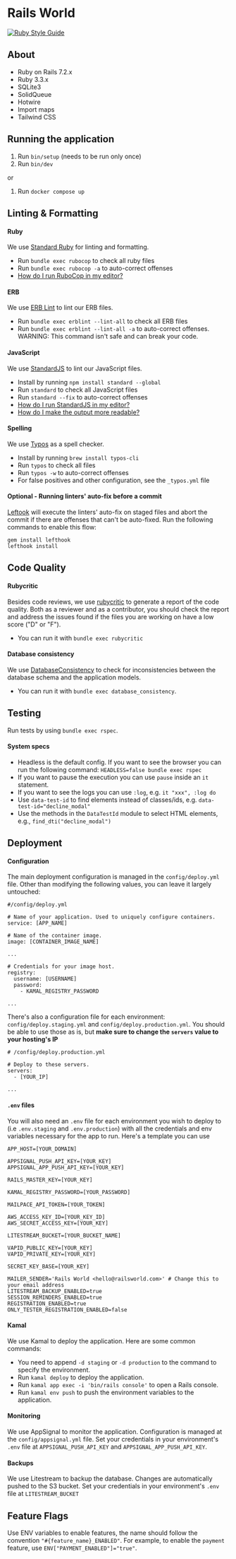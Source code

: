 # Rails World

[![Ruby Style Guide](https://img.shields.io/badge/code_style-standard-brightgreen.svg)](https://github.com/testdouble/standard)

## About

- Ruby on Rails 7.2.x
- Ruby 3.3.x
- SQLite3
- SolidQueue
- Hotwire
- Import maps
- Tailwind CSS

## Running the application

1. Run `bin/setup` (needs to be run only once)
2. Run `bin/dev`

or

1. Run `docker compose up`

## Linting & Formatting

#### Ruby

We use [Standard Ruby](https://github.com/standardrb/standard) for linting and formatting.
- Run `bundle exec rubocop` to check all ruby files
- Run `bundle exec rubocop -a` to auto-correct offenses
- [How do I run RuboCop in my editor?](https://docs.rubocop.org/rubocop/1.25/integration_with_other_tools.html#editor-integration)

#### ERB

We use [ERB Lint](https://github.com/Shopify/erb-lint) to lint our ERB files.
- Run `bundle exec erblint --lint-all` to check all ERB files
- Run `bundle exec erblint --lint-all -a` to auto-correct offenses. WARNING: This command isn't safe and can break your code.

#### JavaScript

We use [StandardJS](https://standardjs.com/) to lint our JavaScript files.
- Install by running `npm install standard --global`
- Run `standard` to check all JavaScript files
- Run `standard --fix` to auto-correct offenses
- [How do I run StandardJS in my editor?](https://standardjs.com/#are-there-text-editor-plugins)
- [How do I make the output more readable?](https://github.com/standard/standard?tab=readme-ov-file#how-do-i-make-the-output-all-colorful-and-pretty)

#### Spelling

We use [Typos](https://github.com/crate-ci/typos) as a spell checker.
- Install by running `brew install typos-cli`
- Run `typos` to check all files
- Run `typos -w` to auto-correct offenses
- For false positives and other configuration, see the `_typos.yml` file

#### Optional - Running linters' auto-fix before a commit

[Leftook](https://github.com/evilmartians/lefthook) will execute the linters' auto-fix on staged files and abort the commit if there are offenses that can't be auto-fixed.
Run the following commands to enable this flow:

```
gem install lefthook
lefthook install
```

## Code Quality

#### Rubycritic

Besides code reviews, we use [rubycritic](https://github.com/whitesmith/rubycritic) to generate a report of the code quality. Both as a reviewer and as a contributor, you should check the report and address the issues found if the files you are working on have a low score ("D" or "F").
- You can run it with `bundle exec rubycritic`

#### Database consistency

We use [DatabaseConsistency](https://github.com/djezzzl/database_consistency) to check for inconsistencies between the database schema and the application models.
- You can run it with `bundle exec database_consistency`.

## Testing

Run tests by using `bundle exec rspec`.

#### System specs

- Headless is the default config. If you want to see the browser you can run the following command: `HEADLESS=false bundle exec rspec`
- If you want to pause the execution you can use `pause` inside an `it` statement.
- If you want to see the logs you can use `:log`, e.g. `it "xxx", :log do`
- Use `data-test-id` to find elements instead of classes/ids, e.g. `data-test-id="decline_modal"`
- Use the methods in the `DataTestId` module to select HTML elements, e.g., `find_dti("decline_modal")`

## Deployment

#### Configuration

The main deployment configuration is managed in the `config/deploy.yml` file. Other than modifying the following values, you can leave it largely untouched:

```
#/config/deploy.yml

# Name of your application. Used to uniquely configure containers.
service: [APP_NAME]

# Name of the container image.
image: [CONTAINER_IMAGE_NAME]

...

# Credentials for your image host.
registry:
  username: [USERNAME]
  password:
    - KAMAL_REGISTRY_PASSWORD

...

```

There's also a configuration file for each environment: `config/deploy.staging.yml` and `config/deploy.production.yml`. You should be able to use those as is, but **make sure to change the `servers` value to your hosting's IP**

```
# /config/deploy.production.yml

# Deploy to these servers.
servers:
  - [YOUR_IP]

...

```

#### `.env` files

You will also need an `.env` file for each environment you wish to deploy to (i.e `.env.staging` and `.env.production`) with all the credentials and env variables necessary for the app to run. Here's a template you can use

```
APP_HOST=[YOUR_DOMAIN]

APPSIGNAL_PUSH_API_KEY=[YOUR_KEY]
APPSIGNAL_APP_PUSH_API_KEY=[YOUR_KEY]

RAILS_MASTER_KEY=[YOUR_KEY]

KAMAL_REGISTRY_PASSWORD=[YOUR_PASSWORD]

MAILPACE_API_TOKEN=[YOUR_TOKEN]

AWS_ACCESS_KEY_ID=[YOUR_KEY_ID]
AWS_SECRET_ACCESS_KEY=[YOUR_KEY]

LITESTREAM_BUCKET=[YOUR_BUCKET_NAME]

VAPID_PUBLIC_KEY=[YOUR_KEY]
VAPID_PRIVATE_KEY=[YOUR_KEY]

SECRET_KEY_BASE=[YOUR_KEY]

MAILER_SENDER='Rails World <hello@railsworld.com>' # Change this to your email address
LITESTREAM_BACKUP_ENABLED=true
SESSION_REMINDERS_ENABLED=true
REGISTRATION_ENABLED=true
ONLY_TESTER_REGISTRATION_ENABLED=false
```

#### Kamal
We use Kamal to deploy the application. Here are some common commands:

- You need to append `-d staging` or `-d production` to the command to specify the environment.
- Run `kamal deploy` to deploy the application.
- Run `kamal app exec -i 'bin/rails console'` to open a Rails console.
- Run `kamal env push` to push the environment variables to the application.

#### Monitoring
We use AppSignal to monitor the application. Configuration is managed at the `config/appsignal.yml` file. Set your credentials in your environment's `.env` file at `APPSIGNAL_PUSH_API_KEY` and `APPSIGNAL_APP_PUSH_API_KEY`.

#### Backups
We use Litestream to backup the database. Changes are automatically pushed to the S3 bucket. Set your credentials in your environment's `.env` file at `LITESTREAM_BUCKET`


## Feature Flags

Use ENV variables to enable features, the name should follow the convention `"#{feature_name}_ENABLED"`. For example, to enable the `payment` feature, use `ENV["PAYMENT_ENABLED"]="true"`.

